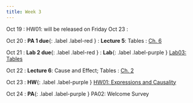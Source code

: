 ```yaml
---
title: Week 3
---
```

Oct 19
:  HW01: will be released on Friday Oct 23
: [](#)

Oct 20
: **PA 1 due**{: .label .label-red } 
: **Lecture 5**: Tables
  : [Ch. 6](https://www.inferentialthinking.com/chapters/06/Tables.html)

Oct 21
: **Lab 2 due**{: .label .label-red }
:  **Lab**{: .label .label-purple } [Lab03: Tables](https://data1.lsit.ucsb.edu/hub/user-redirect/git-pull?repo=https://github.com/ucsb-ds/ds1-f20-content&subPath=lab03/lab03.ipynb)

Oct 22
: **Lecture 6**: Cause and Effect; Tables
  : [Ch. 2](https://www.inferentialthinking.com/chapters/02/causality-and-experiments.html)

Oct 23
:  **HW**{: .label .label-purple } [HW01: Expressions and Causality](https://data1.lsit.ucsb.edu/hub/user-redirect/git-pull?repo=https://github.com/ucsb-ds/ds1-f20-content&subPath=hw01/hw01.ipynb)

Oct 24
:  **PA**{: .label .label-purple } PA02: Welcome Survey
